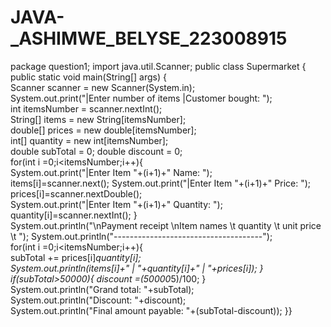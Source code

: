# JAVA-_ASHIMWE_BELYSE_223008915
package question1;
import java.util.Scanner;
public class Supermarket {	
public static void main(String[] args) {		
Scanner scanner = new Scanner(System.in);		
System.out.print("|Enter number of items |Customer bought: ");		
int itemsNumber = scanner.nextInt();	
String[] items = new String[itemsNumber];		
double[] prices = new double[itemsNumber];		
int[] quantity = new int[itemsNumber];		
double subTotal = 0;		double discount = 0;		
for(int i =0;i<itemsNumber;i++){			
System.out.print("|Enter Item "+(i+1)+" Name: ");		
items[i]=scanner.next();			System.out.print("|Enter Item "+(i+1)+" Price: ");		
prices[i]=scanner.nextDouble();			
System.out.print("|Enter Item "+(i+1)+" Quantity: ");		
quantity[i]=scanner.nextInt();		}	
System.out.println("\nPayment receipt \nItem names \t quantity \t unit price \t  ");
System.out.println("-------------------------------------");	
for(int i =0;i<itemsNumber;i++){		
subTotal += prices[i]*quantity[i];				
System.out.println(items[i]+" | "+quantity[i]+" | "+prices[i]);					}	
if(subTotal>50000){			discount =(50000*5)/100;		}	
System.out.println("Grand total: "+subTotal);		
System.out.println("Discount: "+discount);	
System.out.println("Final amount payable: "+(subTotal-discount));	}}

